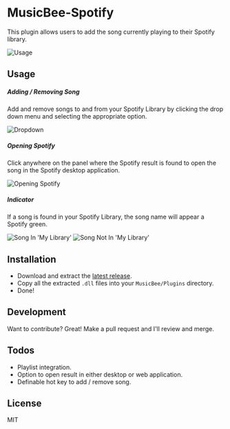 # MusicBee-Spotify
This plugin allows users to add the song currently playing to their Spotify library.

![Usage](https://atajsic.me/static/musicbee-spotify/1.png)

## Usage
##### Adding / Removing Song
Add and remove songs to and from your Spotify Library by clicking the drop down menu and selecting the appropriate option.

![Dropdown](https://atajsic.me/static/musicbee-spotify/2.png)
##### Opening Spotify
Click anywhere on the panel where the Spotify result is found to open the song in the Spotify desktop application.

![Opening Spotify](https://atajsic.me/static/musicbee-spotify/3.png)
##### Indicator
If a song is found in your Spotify Library, the song name will appear a Spotify green.

![Song In 'My Library'](https://atajsic.me/static/musicbee-spotify/4.png) ![Song Not In 'My Library'](https://atajsic.me/static/musicbee-spotify/5.png)

## Installation

- Download and extract the [latest release](https://github.com/atajsic/MusicBee-Spotify/releases).
- Copy all the extracted `.dll` files into your `MusicBee/Plugins` directory.
- Done!


## Development

Want to contribute? Great! Make a pull request and I'll review and merge.

## Todos

 - Playlist integration.
 - Option to open result in either desktop or web application.
 - Definable hot key to add / remove song.

## License
MIT
